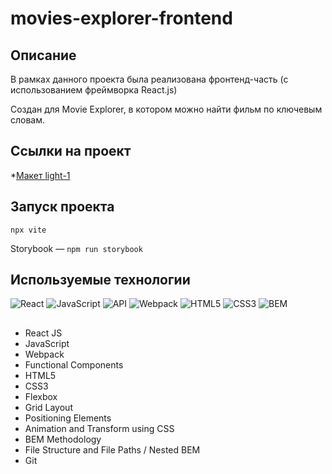 # movies-explorer-frontend

##   Описание  

В рамках данного проекта была реализована фронтенд-часть (с использованием фреймворка React.js)

Создан для Movie Explorer, в котором можно найти фильм по ключевым словам.



##   Ссылки на проект 

*[Макет light-1](https://www.figma.com/file/6FMWkB94wE7KTkcCgUXtnC/%D0%94%D0%B8%D0%BF%D0%BB%D0%BE%D0%BC%D0%BD%D1%8B%D0%B9-%D0%BF%D1%80%D0%BE%D0%B5%D0%BA%D1%82?type=design&node-id=891-3857&mode=dev)



##  

##   Запуск проекта  

`npx vite` 

Storybook — `npm run storybook`   




##  Используемые технологии
![React](https://img.shields.io/badge/-React-61daf8?logo=react&logoColor=black)
![JavaScript](https://img.shields.io/badge/-JavaScript-f7df1e?logo=javaScript&logoColor=black)
![API](https://img.shields.io/badge/-api-yellow)
![Webpack](https://img.shields.io/badge/-Webpack-99d6f8?logo=webpack&logoColor=black)
![HTML5](https://img.shields.io/badge/-HTML5-e34f26?logo=html5&logoColor=white)
![CSS3](https://img.shields.io/badge/-CSS3-1572b6?logo=css3&logoColor=white)
![BEM](https://img.shields.io/badge/-BEM-yellowgreen)

## 
* React JS
* JavaScript 
* Webpack
* Functional Components
* HTML5 
* CSS3 
* Flexbox
* Grid Layout
* Positioning Elements
* Animation and Transform using CSS
* BEM Methodology
* File Structure and File Paths / Nested BEM
* Git
